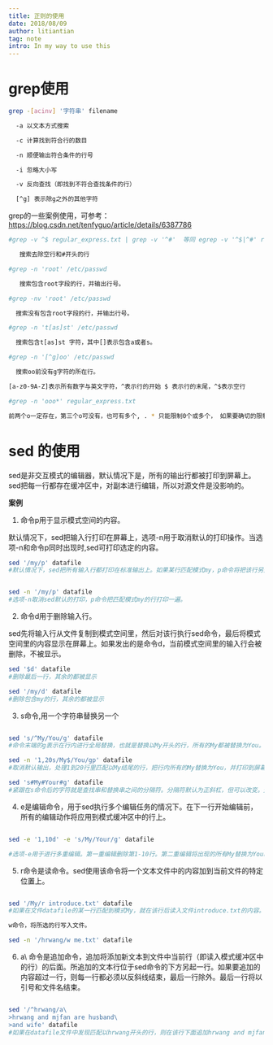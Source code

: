 ```yaml
---
title: 正则的使用
date: 2018/08/09
author: litiantian
tag: note
intro: In my way to use this
---
```

# grep使用

```bash
grep -[acinv] '字符串' filename

  -a 以文本方式搜索

  -c 计算找到符合行的数目

  -n 顺便输出符合条件的行号

  -i 忽略大小写

  -v 反向查找（即找到不符合查找条件的行）

  [^g] 表示除g之外的其他字符
```
grep的一些案例使用，可参考：https://blog.csdn.net/tenfyguo/article/details/6387786

```bash
#grep -v ^$ regular_express.txt | grep -v '^#'  等同 egrep -v '^$|^#' regular_express.txt

   搜索去除空行和#开头的行

#grep -n 'root' /etc/passwd 

   搜索包含root字段的行，并输出行号。

#grep -nv 'root' /etc/passwd  

  搜索没有包含root字段的行，并输出行号。

#grep -n 't[as]st' /etc/passwd   

  搜索包含t[as]st 字符，其中[]表示包含a或者s。

#grep -n '[^g]oo' /etc/passwd

  搜索oo前没有g字符的所在行。

[a-z0-9A-Z]表示所有数字与英文字符，^表示行的开始 $ 表示行的末尾，^$表示空行

#grep -n 'ooo*' regular_express.txt

前两个o一定存在，第三个o可没有，也可有多个, . * 只能限制0个或多个， 如果要确切的限制字符重复数量，就用{范围} 。范围是数字用,隔开 2,5 表示2~5个, 2表示2个，2, 表示2到更多个

```

# sed 的使用

sed是非交互模式的编辑器，默认情况下是，所有的输出行都被打印到屏幕上。sed把每一行都存在缓冲区中，对副本进行编辑，所以对源文件是没影响的。

**案例**

1. 命令p用于显示模式空间的内容。

默认情况下，sed把输入行打印在屏幕上，选项-n用于取消默认的打印操作。当选项-n和命令p同时出现时,sed可打印选定的内容。

```bash
sed '/my/p' datafile
#默认情况下，sed把所有输入行都打印在标准输出上。如果某行匹配模式my，p命令将把该行另外打印一遍。


sed -n '/my/p' datafile
#选项-n取消sed默认的打印，p命令把匹配模式my的行打印一遍。

```

2.  命令d用于删除输入行。

sed先将输入行从文件复制到模式空间里，然后对该行执行sed命令，最后将模式空间里的内容显示在屏幕上。如果发出的是命令d，当前模式空间里的输入行会被删除，不被显示。

```bash
sed '$d' datafile
#删除最后一行，其余的都被显示

sed '/my/d' datafile
#删除包含my的行，其余的都被显示

```

3.  s命令,用一个字符串替换另一个

```bash

sed 's/^My/You/g' datafile
#命令末端的g表示在行内进行全局替换，也就是替换以My开头的行，所有的My都被替换为You。

sed -n '1,20s/My$/You/gp' datafile
#取消默认输出，处理1到20行里匹配以My结尾的行，把行内所有的My替换为You，并打印到屏幕上。

sed 's#My#Your#g' datafile
#紧跟在s命令后的字符就是查找串和替换串之间的分隔符。分隔符默认为正斜杠，但可以改变。无论什么字符（换行符、反斜线除外），只要紧跟s命令，就成了新的串分隔符。

```

4. e是编辑命令，用于sed执行多个编辑任务的情况下。在下一行开始编辑前，所有的编辑动作将应用到模式缓冲区中的行上。

```bash

sed -e '1,10d' -e 's/My/Your/g' datafile

#选项-e用于进行多重编辑。第一重编辑删除第1-10行。第二重编辑将出现的所有My替换为Your。因为是逐行进行这两项编辑（即这两个命令都在模式空间的当前行上执行），所以编辑命令的顺序会影响结果。

```

5.  r命令是读命令。sed使用该命令将一个文本文件中的内容加到当前文件的特定位置上。

```bash

sed '/My/r introduce.txt' datafile
#如果在文件datafile的某一行匹配到模式My，就在该行后读入文件introduce.txt的内容。如果出现My的行不止一行，则在出现My的各行后都读入introduce.txt文件的内容。

w命令，将所选的行写入文件。

sed -n '/hrwang/w me.txt' datafile

```

6.  a\ 命令是追加命令，追加将添加新文本到文件中当前行（即读入模式缓冲区中的行）的后面。所追加的文本行位于sed命令的下方另起一行。如果要追加的内容超过一行，则每一行都必须以反斜线结束，最后一行除外。最后一行将以引号和文件名结束。

```bash

sed '/^hrwang/a\
>hrwang and mjfan are husband\
>and wife' datafile
#如果在datafile文件中发现匹配以hrwang开头的行，则在该行下面追加hrwang and mjfan are husband and wife

```














 

















